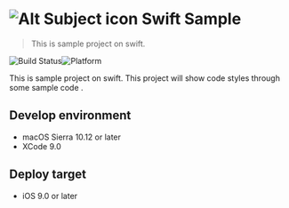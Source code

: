 # ![Alt Subject icon](https://github.com/ChrisMJSong/SwiftSample/blob/master/SwiftSample/Assets.xcassets/AppIcon.appiconset/Icon-29.png?raw=true) Swift Sample

> This is sample project on swift.

![Build Status](https://travis-ci.org/ChrisMJSong/SwiftSample.svg?branch=master)![Platform](https://img.shields.io/badge/platforms-iOS%209.0+-blue.svg)

This is sample project on swift. This project will show code styles through some sample code .

## Develop environment

* macOS Sierra 10.12 or later
* XCode 9.0

## Deploy target

* iOS 9.0 or later